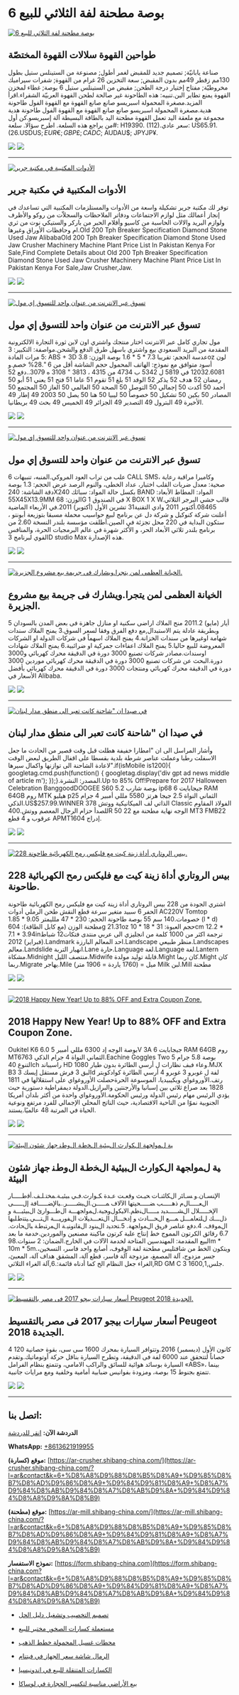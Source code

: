 # 6 بوصة مطحنة لفة الثلاثي للبيع

<a href="https://swt.shibang-china.com/?l=ar&img&k=6+%D8%A8%D9%88%D8%B5%D8%A9+%D9%85%D8%B7%D8%AD%D9%86%D8%A9+%D9%84%D9%81%D8%A9+%D8%A7%D9%84%D8%AB%D9%84%D8%A7%D8%AB%D9%8A+%D9%84%D9%84%D8%A8%D9%8A%D8%B9" target="_blank">![6 بوصة مطحنة لفة الثلاثي للبيع](http://static.shibang-china.com/all-800x300/1150.jpg)</a>

## طواحين القهوة سلالات القهوة المختصّة
صناعة يابانيّة; تصميم جديد للمقبض لغمر أطول; مصنوعة من الستينلس ستيل بطول 130مم زقطر 49مم بدون المقبض; سعة التخزين 26 غرام من القهوة; شفرات سيراميك مخروطيّة; مفتاح إختيار درجة الطحن; مقبض من الستينلس ستيل 6 بوصة; غطاء لمخزن القهوة يمنع تطاير البن.تنبيه: هذه الطاحونة غير صالحة لطحن القهوة العربيّة الشقراء.اقرأ المزيد.مصغرة المحمولة اسبريسو صانع صانع القهوة مع القهوة الفول طاحونة هدية.مصغرة المحمولة اسبريسو صانع صانع القهوة مع القهوة الفول طاحونة هدية مجموعة مع ملعقة اليد تعمل القهوة مطحنة اليد بالطاقة البسيطة آلة إسبريسو.كن أول من يراجع هذه السلعة. اطرح سؤالا. سلعة#: H19390. (112).سعر عادي: US$65.91.(26% OFF).ينتهي البيع ب.23h59m38s.السعر: US$.USDUS$; EUR€; GBP£; CADC$; AUDAU$; JPYJP¥.


<a href="https://whatsapp.shibangsoft.com/WhatsApp.php" target="_blank" title="WhatsApp">![](http://static.shibang-china.com/icon/whatsapp.png)</a> <a href="https://swt.shibang-china.com/?l=ar&icon&k=6+%D8%A8%D9%88%D8%B5%D8%A9+%D9%85%D8%B7%D8%AD%D9%86%D8%A9+%D9%84%D9%81%D8%A9+%D8%A7%D9%84%D8%AB%D9%84%D8%A7%D8%AB%D9%8A+%D9%84%D9%84%D8%A8%D9%8A%D8%B9" target="_blank">![](http://static.shibang-china.com/icon/chat-ar.png)</a>

---

<a href="https://swt.shibang-china.com/?l=ar&img&k=6+%D8%A8%D9%88%D8%B5%D8%A9+%D9%85%D8%B7%D8%AD%D9%86%D8%A9+%D9%84%D9%81%D8%A9+%D8%A7%D9%84%D8%AB%D9%84%D8%A7%D8%AB%D9%8A+%D9%84%D9%84%D8%A8%D9%8A%D8%B9" target="_blank">![الأدوات المكتبية في مكتبة جرير](http://static.shibang-china.com/all-800x300/890.jpg)</a>

## الأدوات المكتبية في مكتبة جرير
توفر لك مكتبة جرير تشكيلة واسعة من الأدوات والمستلزمات المكتبية التي تساعدك في إنجاز أعمالك مثل لوازم الاجتماعات ودفاتر الملاحظات والسجلاّت من روكو والأظرف ولوازم البريد والالات الحاسبة من كاسيو وأقلام الحبر من باركر والستيكي نوت من ثري ام وحافظات الأوراق وغيرها.Old 200 Tph Breaker Specification Diamond Stone Used Jaw AlibabaOld 200 Tph Breaker Specification Diamond Stone Used Jaw Crusher Machinery Machine Plant Price List In Pakistan Kenya For Sale,Find Complete Details about Old 200 Tph Breaker Specification Diamond Stone Used Jaw Crusher Machinery Machine Plant Price List In Pakistan Kenya For Sale,Jaw Crusher,Jaw.


<a href="https://whatsapp.shibangsoft.com/WhatsApp.php" target="_blank" title="WhatsApp">![](http://static.shibang-china.com/icon/whatsapp.png)</a> <a href="https://swt.shibang-china.com/?l=ar&icon&k=6+%D8%A8%D9%88%D8%B5%D8%A9+%D9%85%D8%B7%D8%AD%D9%86%D8%A9+%D9%84%D9%81%D8%A9+%D8%A7%D9%84%D8%AB%D9%84%D8%A7%D8%AB%D9%8A+%D9%84%D9%84%D8%A8%D9%8A%D8%B9" target="_blank">![](http://static.shibang-china.com/icon/chat-ar.png)</a>

---

<a href="https://swt.shibang-china.com/?l=ar&img&k=6+%D8%A8%D9%88%D8%B5%D8%A9+%D9%85%D8%B7%D8%AD%D9%86%D8%A9+%D9%84%D9%81%D8%A9+%D8%A7%D9%84%D8%AB%D9%84%D8%A7%D8%AB%D9%8A+%D9%84%D9%84%D8%A8%D9%8A%D8%B9" target="_blank">![تسوق عبر الانترنت من عنوان واحد للتسوق إي مول](http://static.shibang-china.com/all-800x300/613.jpg)</a>

## تسوق عبر الانترنت من عنوان واحد للتسوق إي مول
مول تجاري كامل عبر الانترنت اختار منتجك واشتري اون لاين ثورة التجارة الالكترونية المقدمة من البريد السعودي بيع واشتري باسهل طرق الدفع والشحن.مواصفة: التكبير: 3 5 مرات المادة: ABS + 3D عدسة الحجم: تقريبا 7.3 * 5 * 1.6 بوصة الوزن: 3.8oz لون أسود متوافق مع نموذج: الهاتف المحمول حجم الشاشة أقل من 6 &quot;.28% خصم.و 12032.6081 في 5819 ل 5342 ب 4734 من 4315 ، 3813 &quot; 3108 ه 3079..دفع 52 رمضان 52 هدف 52 يذكر 52 الوفد 51 بلغ 51 تقوم 51 عاما 51 فتح 51 يعني 51 أبو 50 أحمد 50 أكدت 50 إجمالي 50 التوصل 50 الصحة 50 العالمي 50 الغاز 50 المجتمع 50 المصادر 50 بكين 50 تشكيل 50 خصوصاً 50 ليبيا 50 هنا 50 يصل 50 2003 49 إطار 49 الأخيرة 49 البترول 49 التصدير 49 الجزائر 49 الخميس 49 بحث 49 بريطانيا.


<a href="https://whatsapp.shibangsoft.com/WhatsApp.php" target="_blank" title="WhatsApp">![](http://static.shibang-china.com/icon/whatsapp.png)</a> <a href="https://swt.shibang-china.com/?l=ar&icon&k=6+%D8%A8%D9%88%D8%B5%D8%A9+%D9%85%D8%B7%D8%AD%D9%86%D8%A9+%D9%84%D9%81%D8%A9+%D8%A7%D9%84%D8%AB%D9%84%D8%A7%D8%AB%D9%8A+%D9%84%D9%84%D8%A8%D9%8A%D8%B9" target="_blank">![](http://static.shibang-china.com/icon/chat-ar.png)</a>

---

<a href="https://swt.shibang-china.com/?l=ar&img&k=6+%D8%A8%D9%88%D8%B5%D8%A9+%D9%85%D8%B7%D8%AD%D9%86%D8%A9+%D9%84%D9%81%D8%A9+%D8%A7%D9%84%D8%AB%D9%84%D8%A7%D8%AB%D9%8A+%D9%84%D9%84%D8%A8%D9%8A%D8%B9" target="_blank">![تسوق عبر الانترنت من عنوان واحد للتسوق إي مول](http://static.shibang-china.com/all-800x300/663.jpg)</a>

## تسوق عبر الانترنت من عنوان واحد للتسوق إي مول
6 علب من تراب العود المروكي.المنبه، تنبيهات CALL SMS، وكاميرا مراقبة رعاية صحية: معدل ضربات القلب اختبار، عداد الخطى، والنوم الرصد عرض الحجم: 1.3 بوصة دقة الشاشة: 240X240 بكسل حالة المواد: سبائك BAND المواد: المطاط الأبعاد: 55X45X13.9MM الوزن: 68G في الصندوق 1 X BOX 1 X W.قالب حشي البرجر الثلاثي 08465.أكتوبر 2011 وادي التقنية31 تشرين الأول (أكتوبر) 2011.في الأربعاء الماضية أعلنت شركة كنوكيل و شركة دل عن برنامج لبيع حواسيب محملة مسبقا بتوزيعة أبونتو ، ستكون البداية في 220 محل تجزئة في الصين.أطلقت مؤسسة بلندر النسخة 2.60 من برنامج بلندر ثلاثي الأبعاد الحر، و الأكثر شهرة في عالم البرمجيات الحرة، والمنافس القوي لبرنامج 3D studio Max هذه الإصدارة.


<a href="https://whatsapp.shibangsoft.com/WhatsApp.php" target="_blank" title="WhatsApp">![](http://static.shibang-china.com/icon/whatsapp.png)</a> <a href="https://swt.shibang-china.com/?l=ar&icon&k=6+%D8%A8%D9%88%D8%B5%D8%A9+%D9%85%D8%B7%D8%AD%D9%86%D8%A9+%D9%84%D9%81%D8%A9+%D8%A7%D9%84%D8%AB%D9%84%D8%A7%D8%AB%D9%8A+%D9%84%D9%84%D8%A8%D9%8A%D8%B9" target="_blank">![](http://static.shibang-china.com/icon/chat-ar.png)</a>

---

<a href="https://swt.shibang-china.com/?l=ar&img&k=6+%D8%A8%D9%88%D8%B5%D8%A9+%D9%85%D8%B7%D8%AD%D9%86%D8%A9+%D9%84%D9%81%D8%A9+%D8%A7%D9%84%D8%AB%D9%84%D8%A7%D8%AB%D9%8A+%D9%84%D9%84%D8%A8%D9%8A%D8%B9" target="_blank">![الخيانة العظمى لمن يتجرا.ويشارك فى جريمة بيع مشروع الجزيرة.](http://static.shibang-china.com/all-800x300/1208.jpg)</a>

## الخيانة العظمى لمن يتجرا.ويشارك فى جريمة بيع مشروع الجزيرة.
5 أيار (مايو) 2011.2 منح الملاك اراضى سكنية او منازل جاهزة فى بعض المدن بالسودان وبطريقة عادلة يتم الاستبدال,مع دفع الفرق وفقا لسعر السوق.3 يمنح الملاك سندات شهامة اوغيرها من سندات الخزانة.4 يمنح الملاك اسهماً فى شركات الدولة او الشركات المعروضة للبيع حاليا.5 يمنح الملاك اعفاءات جمركية او ضرائبية.6 يمنح الملاك شهادات اوسندات.مصادر شركات تصنيع 3000 دورة في الدقيقة محرك كهربائي و3000 دورة.البحث عن شركات تصنيع 3000 دورة في الدقيقة محرك كهربائي موردين 3000 دورة في الدقيقة محرك كهربائي ومنتجات 3000 دورة في الدقيقة محرك كهربائي بأفضل الأسعار في Alibaba.


<a href="https://whatsapp.shibangsoft.com/WhatsApp.php" target="_blank" title="WhatsApp">![](http://static.shibang-china.com/icon/whatsapp.png)</a> <a href="https://swt.shibang-china.com/?l=ar&icon&k=6+%D8%A8%D9%88%D8%B5%D8%A9+%D9%85%D8%B7%D8%AD%D9%86%D8%A9+%D9%84%D9%81%D8%A9+%D8%A7%D9%84%D8%AB%D9%84%D8%A7%D8%AB%D9%8A+%D9%84%D9%84%D8%A8%D9%8A%D8%B9" target="_blank">![](http://static.shibang-china.com/icon/chat-ar.png)</a>

---

<a href="https://swt.shibang-china.com/?l=ar&img&k=6+%D8%A8%D9%88%D8%B5%D8%A9+%D9%85%D8%B7%D8%AD%D9%86%D8%A9+%D9%84%D9%81%D8%A9+%D8%A7%D9%84%D8%AB%D9%84%D8%A7%D8%AB%D9%8A+%D9%84%D9%84%D8%A8%D9%8A%D8%B9" target="_blank">![في صيدا ان &quot;​شاحنة​ كانت تعبر الى منطق مدار لبنان](http://static.shibang-china.com/all-800x300/63.jpg)</a>

## في صيدا ان &quot;​شاحنة​ كانت تعبر الى منطق مدار لبنان
وأشار المراسل الى ان &quot;امطارا خفيفة هطلت قبل وقت قصير من الحادث ما جعل الاسفلت رطبا وعملت عناصر شرطة بلدية بقسطا على ​اقفال الطريق​ لبعض الوقت لاعادة الشاحنة الى توازنها واكمال سيرها&quot;.if(isMobile is1200){ googletag.cmd.push(function() { googletag.display(&#39;div gpt ad news middle of article m&#39;); });}.المصدر: النشرة.Up to 85% Off!Prepare for 2017 Halloween Celebration BanggoodDOOGEE S60 5.2 بوصة شارب ip68 6 جيجابايت RAM 64GB روم MTK هيليو p25 الثماني النواة 2.5 جيجا هرتز 5580 مللي أمبير 4 جرام الذكي.US$257.99.WINNER 378 الذاتي لف الميكانيكية ووتش Classic الفولاذ المقاوم للصدأ حزام الرجال المعصم ووتش.400R 50 22 الوجه نهاية مطحنة مع MT3 FMB22 عرقوب و 4 قطع APMT1604 إدراج.


<a href="https://whatsapp.shibangsoft.com/WhatsApp.php" target="_blank" title="WhatsApp">![](http://static.shibang-china.com/icon/whatsapp.png)</a> <a href="https://swt.shibang-china.com/?l=ar&icon&k=6+%D8%A8%D9%88%D8%B5%D8%A9+%D9%85%D8%B7%D8%AD%D9%86%D8%A9+%D9%84%D9%81%D8%A9+%D8%A7%D9%84%D8%AB%D9%84%D8%A7%D8%AB%D9%8A+%D9%84%D9%84%D8%A8%D9%8A%D8%B9" target="_blank">![](http://static.shibang-china.com/icon/chat-ar.png)</a>

---

<a href="https://swt.shibang-china.com/?l=ar&img&k=6+%D8%A8%D9%88%D8%B5%D8%A9+%D9%85%D8%B7%D8%AD%D9%86%D8%A9+%D9%84%D9%81%D8%A9+%D8%A7%D9%84%D8%AB%D9%84%D8%A7%D8%AB%D9%8A+%D9%84%D9%84%D8%A8%D9%8A%D8%B9" target="_blank">![228 بيس الروتاري أداة زينة كيت مع فليكس رمح الكهربائية طاحونة.](http://static.shibang-china.com/all-800x300/722.jpg)</a>

## 228 بيس الروتاري أداة زينة كيت مع فليكس رمح الكهربائية طاحونة.
اشتري الجودة من 228 بيس الروتاري أداة زينة كيت مع فليكس رمح الكهربائية طاحونة الحفر 6 سبيد متغير سرعة قطع النقش طحن الرملي أدوات AC220V Tomtop خصومات.140 سم 55 بوصة طاحونة الحجم: 230 * 47 ملليمتر 9.05 * 1.85 (l * d) مطحنة الوزن (مع كابل الطاقة): 604g 21.31oz حجم العبوة: 31 * 18 * 10cm 12.2 * 7.1 * 3.94inترجمة اكثر من 1000 كلمة من انجليزي الى عربي منتدى فتكات12 شباط (فبراير) 2012.Landmark احد المعالم البارزة.Landscape منظر طبيعي.Landscapes معالم.Landslide انهيار التربة.Lane حارة.Language لغة.Language لغة.Lantern مشكاة.Midnight منتصف الليل.Midwife قابلة توليد مولدة.Might كان ربما.Might كان ربما.Migrate يهاجر.Mile ميل = (1760 ياردة = 1906 متر) Milk لبن.Mill مطحنة


<a href="https://whatsapp.shibangsoft.com/WhatsApp.php" target="_blank" title="WhatsApp">![](http://static.shibang-china.com/icon/whatsapp.png)</a> <a href="https://swt.shibang-china.com/?l=ar&icon&k=6+%D8%A8%D9%88%D8%B5%D8%A9+%D9%85%D8%B7%D8%AD%D9%86%D8%A9+%D9%84%D9%81%D8%A9+%D8%A7%D9%84%D8%AB%D9%84%D8%A7%D8%AB%D9%8A+%D9%84%D9%84%D8%A8%D9%8A%D8%B9" target="_blank">![](http://static.shibang-china.com/icon/chat-ar.png)</a>

---

<a href="https://swt.shibang-china.com/?l=ar&img&k=6+%D8%A8%D9%88%D8%B5%D8%A9+%D9%85%D8%B7%D8%AD%D9%86%D8%A9+%D9%84%D9%81%D8%A9+%D8%A7%D9%84%D8%AB%D9%84%D8%A7%D8%AB%D9%8A+%D9%84%D9%84%D8%A8%D9%8A%D8%B9" target="_blank">![2018 Happy New Year! Up to 88% OFF and Extra Coupon Zone.](http://static.shibang-china.com/all-800x300/22.jpg)</a>

## 2018 Happy New Year! Up to 88% OFF and Extra Coupon Zone.
Oukitel K6 6.0 بوصة الوجه إد 6300 مللي أمبير 5V 3A 6 جيجابايت RAM 64GB روم MT6763 الثماني النواة 4 جرام الذكي.Eachine Goggles Two 5 بوصة 5.8 جرام التنوع 40ch راسيباند HD 1080 وعاء فبف نظارات ل أرسي الطائرة بدون طيار.MJX B3 البق 3 فرش مستقل إيسك 3d لفة ل غوبرو 3 غوبرو 4 أرسي الطائرة كوادكوبتر رتف.الأوروغواي ويكيبيديا، الموسوعة الحرةحصلت الأوروغواي على استقلالها في 1811 1828 بعد صراع ثلاثي بين إسبانيا والأرجنتين والبرازيل.الدولة ديمقراطية دستورية حيث يؤدي الرئيس مهام رئيس الدولة ورئيس الحكومة.الأوروغواي واحدة من أكثر بلدان أمريكا الجنوبية نموًا من الناحية الاقتصادية، حيث الناتج المحلي الإجمالي للفرد مرتفع ونوعية الحياة في المرتبة 48 عالميًا.يستند.


<a href="https://whatsapp.shibangsoft.com/WhatsApp.php" target="_blank" title="WhatsApp">![](http://static.shibang-china.com/icon/whatsapp.png)</a> <a href="https://swt.shibang-china.com/?l=ar&icon&k=6+%D8%A8%D9%88%D8%B5%D8%A9+%D9%85%D8%B7%D8%AD%D9%86%D8%A9+%D9%84%D9%81%D8%A9+%D8%A7%D9%84%D8%AB%D9%84%D8%A7%D8%AB%D9%8A+%D9%84%D9%84%D8%A8%D9%8A%D8%B9" target="_blank">![](http://static.shibang-china.com/icon/chat-ar.png)</a>

---

<a href="https://swt.shibang-china.com/?l=ar&img&k=6+%D8%A8%D9%88%D8%B5%D8%A9+%D9%85%D8%B7%D8%AD%D9%86%D8%A9+%D9%84%D9%81%D8%A9+%D8%A7%D9%84%D8%AB%D9%84%D8%A7%D8%AB%D9%8A+%D9%84%D9%84%D8%A8%D9%8A%D8%B9" target="_blank">![ﻴﺔ ﻝﻤواﺠﻬﺔ اﻝﻜوارث اﻝﺒﻴﺌﻴﺔ اﻝﺨطﺔ اﻝوطﻨ جهاز شئون البيئة](http://static.shibang-china.com/all-800x300/190.jpg)</a>

## ﻴﺔ ﻝﻤواﺠﻬﺔ اﻝﻜوارث اﻝﺒﻴﺌﻴﺔ اﻝﺨطﺔ اﻝوطﻨ جهاز شئون البيئة
اﻹﻨﺴـﺎن.و ﺴـﺎﺌر اﻝﻜﺎﺌﻨـﺎت ﺤﻴـث وﻗﻌـت ﻋـدة ﻜـوارث.ﻓـﻲ ﺒﻴﺌﻴـﺔ.ﻤﺨﺘ.ﻠـف.أﻗطـــــﺎر اﻝﻌـــــﺎﻝم ذﻫـــــب ﻀـــــﺤﻴﺘﻬﺎ اﻵﻻف ﻤـــــن.اﻝﺒﺸـــــر..ﺒﺎﻹﻀـــــﺎﻓﺔ إﻝـــــﻰ اﻹﺨـــــﻼل اﻝﺸـــــدﻴد ﺒـــــﺎﻝﻨظم.اﻻﻴﻜوﻝوﺠﻴﺔ.ﻝﻤواﺠﻬـــﺔ اﻝطـــوارئ اﻝﺒﻴﺌﻴـــﺔ و ذﻝـــك ﻝﻠﺘﻌﺎﻤـــل ﻤـــﻊ اﻝﺤـــﺎدث و إدﺨـــﺎل اﻝﺘﻌـــدﻴﻼت اﻝﻔورﻴـــﺔ اﻝﺘـــﻲ.ﻴﺘﺘطﻠﺒﻬﺎ اﻝﻤوﻗف. 4.دﻓﻊ ﻋﻨﺎﺼر ﻓرﻴق اﻝﻤواﺠﻬﺔ. 5.ﺘﺤدﻴد اﻝﺒﻨود اﻝﻘﺎﻨوﻨﻴ.ﺔ اﻝﻤرﺘﺒطﺔ ﺒﺎﻝﺤﺎدث. 6.7 رقائق الكرتون المموج خط إنتاج علبة كرتون ماكينة مصنعين والموردين.خدمة ما بعد البيع المقدمة: المهندسين المتاحة لخدمة الآلات في الخارج.الضمان: 2 سنوات.98m * 10m * 5m.ويتكون الخط من شافتليس مطحنة لفة الوقوف، أصابع واحد فاسر، التسخين، جسر مزدوج، آلة المصمغ، مزدوجة آلة فاسر، قطع آلة، المشقق هداف آلة، المعبئ، الغراء جعل النظام الخ كما أدناه قائمة:.6,آلة الغراء الثلاثي,RD GM C 3 1600,جلس,1.


<a href="https://whatsapp.shibangsoft.com/WhatsApp.php" target="_blank" title="WhatsApp">![](http://static.shibang-china.com/icon/whatsapp.png)</a> <a href="https://swt.shibang-china.com/?l=ar&icon&k=6+%D8%A8%D9%88%D8%B5%D8%A9+%D9%85%D8%B7%D8%AD%D9%86%D8%A9+%D9%84%D9%81%D8%A9+%D8%A7%D9%84%D8%AB%D9%84%D8%A7%D8%AB%D9%8A+%D9%84%D9%84%D8%A8%D9%8A%D8%B9" target="_blank">![](http://static.shibang-china.com/icon/chat-ar.png)</a>

---

<a href="https://swt.shibang-china.com/?l=ar&img&k=6+%D8%A8%D9%88%D8%B5%D8%A9+%D9%85%D8%B7%D8%AD%D9%86%D8%A9+%D9%84%D9%81%D8%A9+%D8%A7%D9%84%D8%AB%D9%84%D8%A7%D8%AB%D9%8A+%D9%84%D9%84%D8%A8%D9%8A%D8%B9" target="_blank">![أسعار سيارات بيجو 2017 فى مصر بالتقسيط Peugeot 2018 الجديدة.](http://static.shibang-china.com/all-800x300/690.jpg)</a>

## أسعار سيارات بيجو 2017 فى مصر بالتقسيط Peugeot 2018 الجديدة.
4 كانون الأول (ديسمبر) 2016.وتتوافر السيارة بمحرك 1600 سى سى، بقوة حصانية 120 حصاناً لتتحقق عند 6000 لفة فى الدقيقة، وتطرح السيارة بناقل حركة أوتوماتيك.وتقدم السيارة بوسائد هوائية للسائق والراكب الامامي، وتتمتع بنظام الفرامل «ABS»، بينما تتمتع بجنوط 15 بوصة، ومزودة بفوانيس ضبابية أمامية وخلفية ومع مرايات جانبية.

<a href="https://whatsapp.shibangsoft.com/WhatsApp.php" target="_blank" title="WhatsApp">![](http://static.shibang-china.com/icon/whatsapp.png)</a> <a href="https://swt.shibang-china.com/?l=ar&icon&k=6+%D8%A8%D9%88%D8%B5%D8%A9+%D9%85%D8%B7%D8%AD%D9%86%D8%A9+%D9%84%D9%81%D8%A9+%D8%A7%D9%84%D8%AB%D9%84%D8%A7%D8%AB%D9%8A+%D9%84%D9%84%D8%A8%D9%8A%D8%B9" target="_blank">![](http://static.shibang-china.com/icon/chat-ar.png)</a>

---
## اتصل بنا:

**الدردشة الآن:** [انقر للدردشة](https://swt.shibang-china.com?l=ar&contact&k=6+%D8%A8%D9%88%D8%B5%D8%A9+%D9%85%D8%B7%D8%AD%D9%86%D8%A9+%D9%84%D9%81%D8%A9+%D8%A7%D9%84%D8%AB%D9%84%D8%A7%D8%AB%D9%8A+%D9%84%D9%84%D8%A8%D9%8A%D8%B9)

**WhatsApp:**  [+8613621919955](https://whatsapp.shibangsoft.com/WhatsApp.php)

**موقع (كسارة):** [https://ar-crusher.shibang-china.com/](https://ar-crusher.shibang-china.com/?l=ar&contact&k=6+%D8%A8%D9%88%D8%B5%D8%A9+%D9%85%D8%B7%D8%AD%D9%86%D8%A9+%D9%84%D9%81%D8%A9+%D8%A7%D9%84%D8%AB%D9%84%D8%A7%D8%AB%D9%8A+%D9%84%D9%84%D8%A8%D9%8A%D8%B9)

**موقع (مطحنة):** [https://ar-mill.shibang-china.com/](https://ar-mill.shibang-china.com/?l=ar&contact&k=6+%D8%A8%D9%88%D8%B5%D8%A9+%D9%85%D8%B7%D8%AD%D9%86%D8%A9+%D9%84%D9%81%D8%A9+%D8%A7%D9%84%D8%AB%D9%84%D8%A7%D8%AB%D9%8A+%D9%84%D9%84%D8%A8%D9%8A%D8%B9)

**نموذج الاستفسار:** [https://form.shibang-china.com](https://form.shibang-china.com?l=ar&contact&k=6+%D8%A8%D9%88%D8%B5%D8%A9+%D9%85%D8%B7%D8%AD%D9%86%D8%A9+%D9%84%D9%81%D8%A9+%D8%A7%D9%84%D8%AB%D9%84%D8%A7%D8%AB%D9%8A+%D9%84%D9%84%D8%A8%D9%8A%D8%B9)

* [تصميم التخصيب وتشغيل دليل الحل](../30/%D8%AA%D8%B5%D9%85%D9%8A%D9%85%20%D8%A7%D9%84%D8%AA%D8%AE%D8%B5%D9%8A%D8%A8%20%D9%88%D8%AA%D8%B4%D8%BA%D9%8A%D9%84%20%D8%AF%D9%84%D9%8A%D9%84%20%D8%A7%D9%84%D8%AD%D9%84.md)

* [مستعملة كسارات الصخور مختبر للبيع](../29/%D9%85%D8%B3%D8%AA%D8%B9%D9%85%D9%84%D8%A9%20%D9%83%D8%B3%D8%A7%D8%B1%D8%A7%D8%AA%20%D8%A7%D9%84%D8%B5%D8%AE%D9%88%D8%B1%20%D9%85%D8%AE%D8%AA%D8%A8%D8%B1%20%D9%84%D9%84%D8%A8%D9%8A%D8%B9.md)

* [محطات غسيل المحمولة خطط الذهب](../27/%D9%85%D8%AD%D8%B7%D8%A7%D8%AA%20%D8%BA%D8%B3%D9%8A%D9%84%20%D8%A7%D9%84%D9%85%D8%AD%D9%85%D9%88%D9%84%D8%A9%20%D8%AE%D8%B7%D8%B7%20%D8%A7%D9%84%D8%B0%D9%87%D8%A8.md)

* [الرمال شاشة سعر الجهاز في فيتنام](../29/%D8%A7%D9%84%D8%B1%D9%85%D8%A7%D9%84%20%D8%B4%D8%A7%D8%B4%D8%A9%20%D8%B3%D8%B9%D8%B1%20%D8%A7%D9%84%D8%AC%D9%87%D8%A7%D8%B2%20%D9%81%D9%8A%20%D9%81%D9%8A%D8%AA%D9%86%D8%A7%D9%85.md)

* [الكسارات المتنقلة للبيع في اندونيسيا](../28/%D8%A7%D9%84%D9%83%D8%B3%D8%A7%D8%B1%D8%A7%D8%AA%20%D8%A7%D9%84%D9%85%D8%AA%D9%86%D9%82%D9%84%D8%A9%20%D9%84%D9%84%D8%A8%D9%8A%D8%B9%20%D9%81%D9%8A%20%D8%A7%D9%86%D8%AF%D9%88%D9%86%D9%8A%D8%B3%D9%8A%D8%A7.md)

* [بيع الأراضي مناسبة لتكسير الحجارة في لوساكا](../30/%D8%A8%D9%8A%D8%B9%20%D8%A7%D9%84%D8%A3%D8%B1%D8%A7%D8%B6%D9%8A%20%D9%85%D9%86%D8%A7%D8%B3%D8%A8%D8%A9%20%D9%84%D8%AA%D9%83%D8%B3%D9%8A%D8%B1%20%D8%A7%D9%84%D8%AD%D8%AC%D8%A7%D8%B1%D8%A9%20%D9%81%D9%8A%20%D9%84%D9%88%D8%B3%D8%A7%D9%83%D8%A7.md)